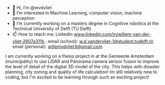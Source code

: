 - 👋 Hi, I’m @wvdvliet
- 👀 I’m interested in Machine Learning, computer vision, machine perception
- 🌱 I’m currently working on a masters degree in Cognitive robotics at the Technical University of Delft (TU Delft)
- 📫 How to reach me: Linkedin www.linkedin.com/in/willem-van-der-vliet-2607a311b ; email (school): w.d.vandervliet-1@student.tudelft.nl; email (personal):  willemvdvliet3@gmail.com


I am currently working on a thesis project in at the Gemeente Amsterdam (municipality) to use LiDAR and Panorama camera sensor fusion to improve the level of detail of the digital 3D model of the city. This helps with disaster planning, city zoning and quality of life calculation! Im still relatively new to coding, but I'm excited to be learning through such an exciting project! 

<!---
wvdvliet/wvdvliet is a ✨ special ✨ repository because its `README.md` (this file) appears on your GitHub profile.
You can click the Preview link to take a look at your changes.
--->
